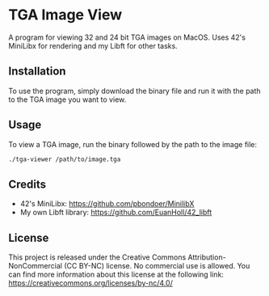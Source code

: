 # TGA Image View

A program for viewing 32 and 24 bit TGA images on MacOS. Uses 42's MiniLibx for rendering and my Libft for other tasks.

## Installation

To use the program, simply download the binary file and run it with the path to the TGA image you want to view.

## Usage

To view a TGA image, run the binary followed by the path to the image file:
```bash
./tga-viewer /path/to/image.tga
```

## Credits
- 42's MiniLibx: https://github.com/pbondoer/MinilibX
- My own Libft library: https://github.com/EuanHoll/42_libft

## License
This project is released under the Creative Commons Attribution-NonCommercial (CC BY-NC) license. No commercial use is allowed. You can find more information about this license at the following link: https://creativecommons.org/licenses/by-nc/4.0/

